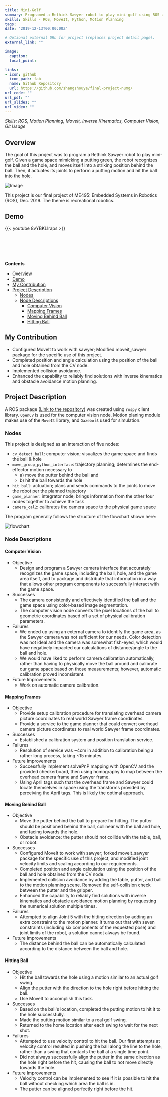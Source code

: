 ```yaml
---
title: Mini-Golf
summary: Programed a Rethink Sawyer robot to play mini-golf using ROS and MoveIt. 
skills: Skills - ROS, MoveIt, Python, Motion Planning
tags:
date: "2019-12-13T00:00:00Z"

# Optional external URL for project (replaces project detail page).
external_link: ""

image:
  caption:
  focal_point:

links:
- icon: github
  icon_pack: fab
  name: Github Repository
  url: https://github.com/shangzhouye/final-project-numg/
url_code: ""
url_pdf: ""
url_slides: ""
url_video: ""
---
```


*Skills: ROS, Motion Planning, MoveIt, Inverse Kinematics, Computer Vision, Git Usage*

## Overview

The goal of this project was to program a Rethink Sawyer robot to play mini-golf. Given a game space mimicking a putting green, the robot recognizes the ball and the hole, and moves itself into a striking position behind the ball. Then, it actuates its joints to perform a putting motion and hit the ball into the hole. 

![Image](https://github.com/shangzhouye/final-project-numg/blob/master/pictures/demo.gif?raw=true)

This project is our final project of ME495: Embedded Systems in Robotics (ROS), Dec. 2019. The theme is recreational robotics.

## Demo

{{< youtube 8vYBKLIraps >}}

<br><br/>
<br><br/>

**Contents**
- [Overview](#overview)
- [Demo](#demo)
- [My Contribution](#my-contribution)
- [Project Description](#project-description)
  - [Nodes](#nodes)
  - [Node Descriptions](#node-descriptions)
    - [Computer Vision](#computer-vision)
    - [Mapping Frames](#mapping-frames)
    - [Moving Behind Ball](#moving-behind-ball)
    - [Hitting Ball](#hitting-ball)

## My Contribution

- Configured MoveIt to work with sawyer; Modified moveit_sawyer package for the specific use of this project.
- Completed position and angle calculation using the position of the ball and hole obtained from the CV node.
- Implemented collision avoidance.
- Enhanced the capability to reliably find solutions with inverse kinematics and obstacle avoidance motion planning.

## Project Description

A ROS package ([Link to the repository](https://github.com/shangzhouye/final-project-numg/)) was created using `rospy` client library. `OpenCV` is used for the computer vision node. Motion planing module makes use of the `MoveIt` library, and `Gazebo` is used for simulation.

### Nodes

This project is designed as an interaction of five nodes:

- `cv_detect_ball`: computer vision; visualizes the game space and finds the ball & hole
- `move_group_python_interface`: trajectory planning; determines the end-effector motion necessary to 
  - a) move the putter behind the ball and 
  - b) hit the ball towards the hole
- `hit_ball`: actuation; plans and sends commands to the joints to move the robot per the planned trajectory
- `game_planner`: integrator node; brings information from the other four nodes together to achieve the task
- `camera_cal2`: calibrates the camera space to the physical game space

The program generally follows the structure of the flowchart shown here:

![flowchart](https://github.com/shangzhouye/final-project-numg/blob/master/pictures/FinalProjectFlowchart.png?raw=true)

### Node Descriptions

#### Computer Vision

- Objective
    - Design and program a Sawyer camera interface that accurately recognizes the game space, including the ball, hole, and the game area itself, and to package and distribute that information in a way that allows other program components to successfully interact with the game space.
- Successes
    - The camera consistently and effectively identified the ball and the game space using color-based image segmentation.
    - The computer vision node converts the pixel locations of the ball to geometric coordinates based off a set of physical calibration parameters.
- Failures
    - We ended up using an external camera to identify the game area, as the Sawyer camera was not sufficient for our needs. Color detection was not ideal and the camera was somewhat fish-eyed, which would have negatively impacted our calculations of distance/angle to the ball and hole.
    - We would have liked to perform camera calibration automatically, rather than having to physically move the ball around and calibrate our game space based on those measurements; however, automatic calibration proved inconsistent.
- Future Improvements
    - Work on automatic camera calibration.

#### Mapping Frames

- Objective
    - Provide setup calibration procedure for translating overhead camera picture coordinates to real world Sawyer frame coordinates.
    - Provide a service to the game planner that could convert overhead camera picture coordinates to real world Sawyer frame coordinates.
- Successes
    - Established a calibration system and position translation service.
- Failures
    - Resolution of service was ~4cm in addition to calibration being a rather long process, taking ~15 minutes.
- Future Improvements
    - Successfully implement solvePnP mapping with OpenCV and the provided checkerboard, then using homography to map between the overhead camera frame and Sawyer frame.
    - Using April tags such that the overhead frame and Sawyer could locate themselves in space using the transforms provided by perceiving the April tags. This is likely the optimal approach.

#### Moving Behind Ball

- Objective
    - Move the putter behind the ball to prepare for hitting. The putter should be positioned behind the ball, collinear with the ball and hole, and facing towards the hole.
    - Obstacle avoidance: the putter should not collide with the table, ball, or robot.
- Successes
    - Configured MoveIt to work with sawyer; forked moveit_sawyer package for the specific use of this project, and modified joint velocity limits and scaling according to our requirements.
    - Completed position and angle calculation using the position of the ball and hole obtained from the CV node.
    - Implemented collision avoidance by adding the table, putter, and ball to the motion planning scene. Removed the self-collision check between the putter and the gripper.
    - Enhanced the capability to reliably find solutions with inverse kinematics and obstacle avoidance motion planning by requesting the numerical solution multiple times.
- Failures
    - Attempted to align Joint 5 with the hitting direction by adding an extra constraint to the motion planner. It turns out that with seven constraints (including six components of the requested pose) and joint limits of the robot, a solution cannot always be found.
- Future Improvements
    - The distance behind the ball can be automatically calculated according to the distance between the ball and hole.

#### Hitting Ball

- Objective
    - Hit the ball towards the hole using a motion similar to an actual golf swing.
    - Align the putter with the direction to the hole right before hitting the ball.
    - Use MoveIt to accomplish this task.
- Successes
    - Based on the ball's location, completed the putting motion to hit it to the hole successfully.
    - Made the putting motion similar to a real golf swing.
    - Returned to the home location after each swing to wait for the next shot.
- Failures
    - Attempted to use velocity control to hit the ball. Our first attempts at velocity control resulted in pushing the ball along the line to the hole, rather than a swing that contacts the ball at a single time point.
    - Did not always successfully align the putter in the same direction as the hole right before the hit, causing the ball to not move directly towards the hole.
- Future Improvements
    - Velocity control can be implemented to see if it is possible to hit the ball without checking which area the ball is in.
    - The putter can be aligned perfectly right before the hit.
